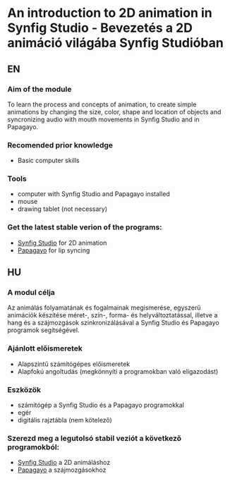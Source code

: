 # An introduction to 2D animation in Synfig Studio - Bevezetés a 2D animáció világába Synfig Studióban

## EN
### Aim of the module
To learn the process and concepts of animation, to create simple animations by changing the size, color, shape and location of objects and syncronizing audio with mouth movements in Synfig Studio and in Papagayo.

### Recomended prior knowledge
- Basic computer skills

### Tools
- computer with Synfig Studio and Papagayo installed
- mouse
- drawing tablet (not necessary)

### Get the latest stable verion of the programs:
- [Synfig Studio](https://synfig.org) for 2D animation
- [Papagayo](https://gumroad.com/l/papagayo-ng) for lip syncing

## HU
### A modul célja
Az animálás folyamatának és fogalmainak megismerése, egyszerű animációk készítése méret-, szín-, forma- és helyváltoztatással, illetve a hang és a szájmozgások szinkronizálásával a Synfig Studio és Papagayo programok segítségével.

### Ajánlott előismeretek
- Alapszintű számítógépes előismeretek
- Alapfokú angoltudás (megkönnyíti a programokban való eligazodást)

### Eszközök
- számítógép a Synfig Studio és a Papagayo programokkal
- egér
- digitális rajztábla (nem kötelező)

### Szerezd meg a legutolsó stabil veziót a következő programokból:
- [Synfig Studio](https://synfig.org) a 2D animáláshoz
- [Papagayo](https://gumroad.com/l/papagayo-ng) a szájmozgásokhoz
